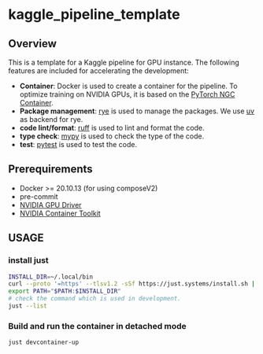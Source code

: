 # kaggle_pipeline_template

## Overview

This is a template for a Kaggle pipeline for GPU instance. The following features are included for accelerating the development:

- <b>Container</b>: Docker is used to create a container for the pipeline. To optimize training on NVIDIA GPUs, it is based on the [PyTorch NGC Container]().
- <b>Package management</b>: [rye](https://github.com/astral-sh/rye) is used to manage the packages. We use [uv](https://github.com/astral-sh/uv) as backend for rye.
- <b>code lint/format</b>: [ruff](https://github.com/astral-sh/ruff) is used to lint and format the code.
- <b>type check</b>: [mypy](https://github.com/python/mypy) is used to check the type of the code.
- <b>test</b>: [pytest]() is used to test the code.

## Prerequirements

- Docker >= 20.10.13 (for using composeV2)
- pre-commit
- [NVIDIA GPU Driver](https://docs.nvidia.com/cuda/cuda-installation-guide-linux/)
- [NVIDIA Container Toolkit](https://github.com/NVIDIA/nvidia-container-toolkit)

## USAGE

### install just

```bash
INSTALL_DIR=~/.local/bin
curl --proto '=https' --tlsv1.2 -sSf https://just.systems/install.sh | bash -s -- --to $INSTALL_DIR
export PATH="$PATH:$INSTALL_DIR"
# check the command which is used in development.
just --list
```

### Build and run the container in detached mode

```bash
just devcontainer-up
```
